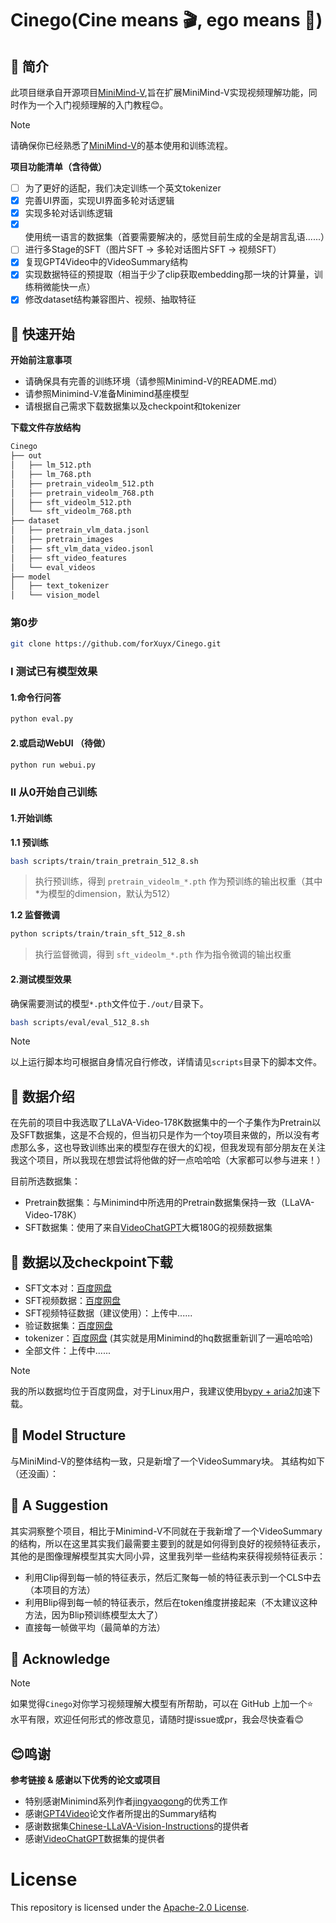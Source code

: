 # Cinego(Cine means 🎬, ego means 🤖)

## 📌 简介

此项目继承自开源项目[MiniMind-V](https://github.com/jingyaogong/minimind),旨在扩展MiniMind-V实现视频理解功能，同时作为一个入门视频理解的入门教程😊。

> [!NOTE]
> 请确保你已经熟悉了[MiniMind-V](https://github.com/jingyaogong/minimind)的基本使用和训练流程。


**项目功能清单（含待做）**

- [ ] 为了更好的适配，我们决定训练一个英文tokenizer
- [x] 完善UI界面，实现UI界面多轮对话逻辑
- [x] 实现多轮对话训练逻辑
- [x] 使用统一语言的数据集（首要需要解决的，感觉目前生成的全是胡言乱语......）
- [ ] 进行多Stage的SFT（图片SFT -> 多轮对话图片SFT -> 视频SFT） 
- [x] 复现GPT4Video中的VideoSummary结构
- [x] 实现数据特征的预提取（相当于少了clip获取embedding那一块的计算量，训练稍微能快一点）
- [x] 修改dataset结构兼容图片、视频、抽取特征

## 📌 快速开始

**开始前注意事项**

- 请确保具有完善的训练环境（请参照Minimind-V的README.md）
- 请参照Minimind-V准备Minimind基座模型
- 请根据自己需求下载数据集以及checkpoint和tokenizer

**下载文件存放结构**

```bash
Cinego
├── out
│   ├── lm_512.pth
│   ├── lm_768.pth
│   ├── pretrain_videolm_512.pth
│   ├── pretrain_videolm_768.pth
│   ├── sft_videolm_512.pth
│   └── sft_videolm_768.pth
├── dataset
│   ├── pretrain_vlm_data.jsonl
│   ├── pretrain_images
│   ├── sft_vlm_data_video.jsonl
│   ├── sft_video_features
│   └── eval_videos
├── model
│   ├── text_tokenizer
│   └── vision_model
```

### 第0步

```bash
git clone https://github.com/forXuyx/Cinego.git
```

### Ⅰ 测试已有模型效果

#### 1.命令行问答

```bash
python eval.py
```

#### 2.或启动WebUI （待做）

```bash
python run webui.py
```

### Ⅱ 从0开始自己训练

#### 1.开始训练

**1.1 预训练**

```bash
bash scripts/train/train_pretrain_512_8.sh
```

> 执行预训练，得到 `pretrain_videolm_*.pth` 作为预训练的输出权重（其中*为模型的dimension，默认为512）


**1.2 监督微调**

```bash
python scripts/train/train_sft_512_8.sh
```

> 执行监督微调，得到 `sft_videolm_*.pth` 作为指令微调的输出权重


#### 2.测试模型效果

确保需要测试的模型`*.pth`文件位于`./out/`目录下。

```bash
bash scripts/eval/eval_512_8.sh
```

> [!NOTE]
> 以上运行脚本均可根据自身情况自行修改，详情请见`scripts`目录下的脚本文件。

## 📌 数据介绍

在先前的项目中我选取了LLaVA-Video-178K数据集中的一个子集作为Pretrain以及SFT数据集，这是不合规的，但当初只是作为一个toy项目来做的，所以没有考虑那么多，这也导致训练出来的模型存在很大的幻视，但我发现有部分朋友在关注我这个项目，所以我现在想尝试将他做的好一点哈哈哈（大家都可以参与进来！）<br/>

目前所选数据集：
- Pretrain数据集：与Minimind中所选用的Pretrain数据集保持一致（LLaVA-Video-178K）
- SFT数据集：使用了来自[VideoChatGPT](https://huggingface.co/datasets/lmms-lab/VideoChatGPT)大概180G的视频数据集

## 📌 数据以及checkpoint下载

- SFT文本对：[百度网盘](https://pan.baidu.com/s/1CXRDig2P-Fm7D73kqJmfvA?pwd=x4fn)
- SFT视频数据：[百度网盘](https://pan.baidu.com/share/init?surl=0hJ_U7wVmYTUo75YHc_n8g&pwd=g1hf)
- SFT视频特征数据（建议使用）：上传中......
- 验证数据集：[百度网盘](https://pan.baidu.com/s/14I5ta7rnhzBmuuEBUij4vQ)
- tokenizer：[百度网盘](https://pan.baidu.com/s/1bb0HDw5lmO1BYxr3WEoreQ) (其实就是用Minimind的hq数据重新训了一遍哈哈哈)
- 全部文件：上传中......

> [!NOTE]
> 我的所以数据均位于百度网盘，对于Linux用户，我建议使用[bypy + aria2](https://lala.im/7182.html)加速下载。

## 📌 Model Structure

与MiniMind-V的整体结构一致，只是新增了一个VideoSummary块。
其结构如下（还没画）：

<!-- ![structure](./images/LLM-structure.png) -->

## 📌 A Suggestion

其实洞察整个项目，相比于Minimind-V不同就在于我新增了一个VideoSummary的结构，所以在这里其实我们最需要主要到的就是如何得到良好的视频特征表示，其他的是图像理解模型其实大同小异，这里我列举一些结构来获得视频特征表示：
- 利用Clip得到每一帧的特征表示，然后汇聚每一帧的特征表示到一个CLS中去（本项目的方法）
- 利用Blip得到每一帧的特征表示，然后在token维度拼接起来（不太建议这种方法，因为Blip预训练模型太大了）
- 直接每一帧做平均（最简单的方法）

## 📌 Acknowledge

> [!NOTE]
> 如果觉得`Cinego`对你学习视频理解大模型有所帮助，可以在 GitHub 上加一个⭐<br/>
> 水平有限，欢迎任何形式的修改意见，请随时提issue或pr，我会尽快查看😊<br/>

## 😊鸣谢
<summary> <b>参考链接 & 感谢以下优秀的论文或项目</b> </summary>

- 特别感谢Minimind系列作者[jingyaogong](https://github.com/jingyaogong)的优秀工作
- 感谢[GPT4Video](https://arxiv.org/abs/2311.16511)论文作者所提出的Summary结构
- 感谢数据集[Chinese-LLaVA-Vision-Instructions](https://huggingface.co/datasets/LinkSoul/Chinese-LLaVA-Vision-Instructions)的提供者
- 感谢[VideoChatGPT](https://huggingface.co/datasets/lmms-lab/VideoChatGPT)数据集的提供者


# License

This repository is licensed under the [Apache-2.0 License](LICENSE).